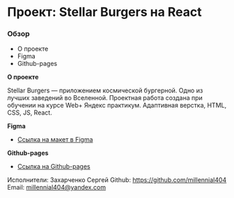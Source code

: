 # Проект: Stellar Burgers на React

### Обзор

* О проекте
* Figma
* Github-pages

**О проекте**

Stellar Burgers — приложением космической бургерной. Одно из лучших заведений во Вселенной.
Проектная работа создана при обучении на курсе Web+ Яндекс практикум.
Адаптивная верстка, HTML, CSS, JS, React.

**Figma**

* [Ссылка на макет в Figma](https://www.figma.com/file/ocw9a6hNGeAejl4F3G9fp8/React-_-Проектные-задачи-(3-месяца)_external_link?node-id=2974:2989)

**Github-pages**

* [Ссылка на Github-pages](https://millennial404.github.io/react-burger/)

Исполнители:
Захарченко Сергей
Github: https://github.com/millennial404
Email: millennial404@yandex.com
